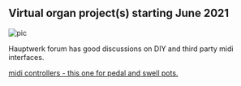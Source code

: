 

## Virtual organ project(s) starting June 2021

![pic](./sketch_5_3_19.jpg)

Hauptwerk forum has good discussions on DIY and third party midi interfaces.

[midi controllers - this one for pedal and swell pots.](http://www.dtsmidisystems.com/midiencoders.html)



